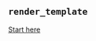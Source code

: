 ## `render_template`

[Start here](https://github.com/beatobongco/webdev-microexamples/blob/master/wm1-render_template/app.py)